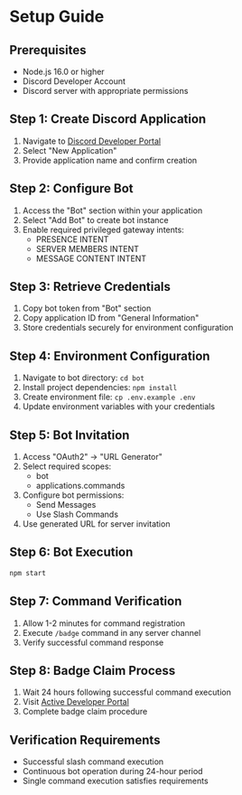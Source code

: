# Setup Guide

## Prerequisites

- Node.js 16.0 or higher
- Discord Developer Account
- Discord server with appropriate permissions

## Step 1: Create Discord Application

1. Navigate to [Discord Developer Portal](https://discord.com/developers/applications)
2. Select "New Application"
3. Provide application name and confirm creation

## Step 2: Configure Bot

1. Access the "Bot" section within your application
2. Select "Add Bot" to create bot instance
3. Enable required privileged gateway intents:
   - PRESENCE INTENT
   - SERVER MEMBERS INTENT  
   - MESSAGE CONTENT INTENT

## Step 3: Retrieve Credentials

1. Copy bot token from "Bot" section
2. Copy application ID from "General Information"
3. Store credentials securely for environment configuration

## Step 4: Environment Configuration

1. Navigate to bot directory: `cd bot`
2. Install project dependencies: `npm install`
3. Create environment file: `cp .env.example .env`
4. Update environment variables with your credentials

## Step 5: Bot Invitation

1. Access "OAuth2" → "URL Generator"
2. Select required scopes:
   - bot
   - applications.commands
3. Configure bot permissions:
   - Send Messages
   - Use Slash Commands
4. Use generated URL for server invitation

## Step 6: Bot Execution

```bash
npm start
```

## Step 7: Command Verification

1. Allow 1-2 minutes for command registration
2. Execute `/badge` command in any server channel
3. Verify successful command response

## Step 8: Badge Claim Process

1. Wait 24 hours following successful command execution
2. Visit [Active Developer Portal](https://discord.com/developers/active-developer)
3. Complete badge claim procedure

## Verification Requirements

- Successful slash command execution
- Continuous bot operation during 24-hour period
- Single command execution satisfies requirements